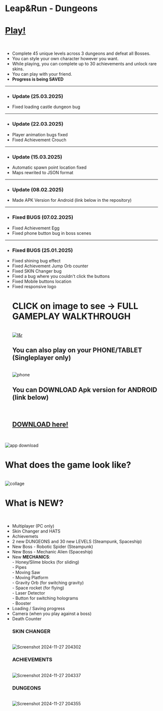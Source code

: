 # Leap&Run - Dungeons
<b><h1>[Play!](https://philipburesh.github.io/Leap-and-Run/)</h1></b><br>
- Complete 45 unique levels across 3 dungeons and defeat all Bosses.
- You can style your own character however you want.
- While playing, you can complete up to 30 achievements and unlock rare skins.
- You can play with your friend.
- <b>Progress is being SAVED</b>
__________________________
- <h3>Update (25.03.2025)</h3>
- Fixed loading castle dungeon bug
__________________________
- <h3>Update (22.03.2025)</h3>
- Player animation bugs fixed
- Fixed Achievement Crouch
__________________________
- <h3>Update (15.03.2025)</h3>
- Automatic spawn point location fixed
- Maps rewrited to JSON format
__________________________
- <h3>Update (08.02.2025)</h3>
- Made APK Version for Android (link below in the repository)
__________________________
- <h3>Fixed BUGS (07.02.2025)</h3>
- Fixed Achievement Egg
- Fixed phone button bug in boss scenes
__________________________
- <h3>Fixed BUGS (25.01.2025)</h3>
- Fixed shining bug effect
- Fixed Achievement Jump Orb counter
- Fixed SKIN Changer bug
- Fixed a bug where you couldn't click the buttons
- Fixed Mobile buttons location
- Fixed responsive logo
<b><h1>CLICK on image to see -> FULL GAMEPLAY WALKTHROUGH</h1></b><br>
[![l&r](https://github.com/user-attachments/assets/501390e8-e0c3-452d-8d29-55c63af017ea)](https://www.youtube.com/watch?v=kd-UTLe-sew&ab_channel=Leap%26Run)<br>
<b><h2>You can also play on your PHONE/TABLET (Singleplayer only)</h2></b><br>
![phone](https://github.com/user-attachments/assets/0cab2a52-942d-41ae-ad1a-47686ab18640)<br>
<b><h2>You can DOWNLOAD Apk version for ANDROID (link below)</h2></b><br>
<b><h2>[DOWNLOAD here!](https://www.mediafire.com/file/24uv5fsge1em105/Leap%2526Run.apk/file)</h2></b><br>

![app download](https://github.com/user-attachments/assets/ac6624a0-41c0-40de-a18d-f78c892861bc)
<b><h1>What does the game look like?</h1></b><br>
![collage](https://github.com/user-attachments/assets/b5c78ba6-0517-43b8-964d-e41b0a0cf4c9)</h2></b><br>
<b><h1>What is NEW?</h1></b><br>
 - Multiplayer (PC only)<br>
 - Skin Changer and HATS<br>
 - Achievemets<br>
 - 2 new DUNGEONS and 30 new LEVELS (Steampunk, Spaceship)<br>
 - New Boss - Robotic Spider (Steampunk)<br>
 - New Boss - Mechanic Alien (Spaceship)<br>
 - New <b>MECHANICS</b>: <br>
        - Honey/Slime blocks (for sliding) <br>
        - Pipes <br>
        - Moving Saw <br>
        - Moving Platform <br>
        - Gravity Orb (for switching gravity) <br>
        - Space rocket (for flying) <br>
        - Laser Detector <br>
        - Button for switching holograms <br>
        - Booster <br>
- Loading / Saving progress <br>
- Camera (when you play against a boss) <br>
- Death Counter <br>
<b><h3>SKIN CHANGER</h3></b><br>
![Screenshot 2024-11-27 204302](https://github.com/user-attachments/assets/a53af13c-459d-4b0e-997c-3b4515396756)<br>
<b><h3>ACHIEVEMENTS</h3></b><br>
![Screenshot 2024-11-27 204337](https://github.com/user-attachments/assets/e43106a0-c5e5-4574-99b1-f3d1385fd60c)<br>
<b><h3>DUNGEONS</h3></b><br>
![Screenshot 2024-11-27 204355](https://github.com/user-attachments/assets/0961a9bb-da20-4391-9fde-b5990a3d48c8)<br>
